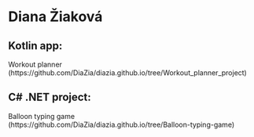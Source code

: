 <h1>Diana Žiaková</h1>

<h2>Kotlin app:</h2>
Workout planner (https://github.com/DiaZia/diazia.github.io/tree/Workout_planner_project)

<h2>C# .NET project:</h2>
Balloon typing game (https://github.com/DiaZia/diazia.github.io/tree/Balloon-typing-game)

